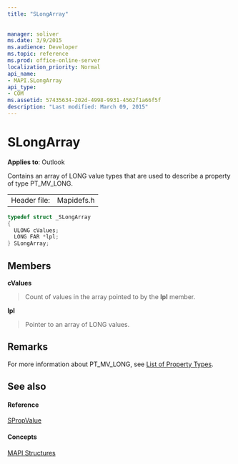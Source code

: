 ```yaml
---
title: "SLongArray"
 
 
manager: soliver
ms.date: 3/9/2015
ms.audience: Developer
ms.topic: reference
ms.prod: office-online-server
localization_priority: Normal
api_name:
- MAPI.SLongArray
api_type:
- COM
ms.assetid: 57435634-202d-4998-9931-4562f1a66f5f
description: "Last modified: March 09, 2015"
---
```


# SLongArray

  
  
**Applies to**: Outlook 
  
Contains an array of LONG value types that are used to describe a property of type PT_MV_LONG. 
  
|||
|:-----|:-----|
|Header file:  <br/> |Mapidefs.h  <br/> |
   
```cpp
typedef struct _SLongArray
{
  ULONG cValues;
  LONG FAR *lpl;
} SLongArray;

```

## Members

 **cValues**
  
> Count of values in the array pointed to by the **lpl** member. 
    
 **lpl**
  
> Pointer to an array of LONG values.
    
## Remarks

For more information about PT_MV_LONG, see [List of Property Types](property-types.md).
  
## See also

#### Reference

[SPropValue](spropvalue.md)
#### Concepts

[MAPI Structures](mapi-structures.md)

